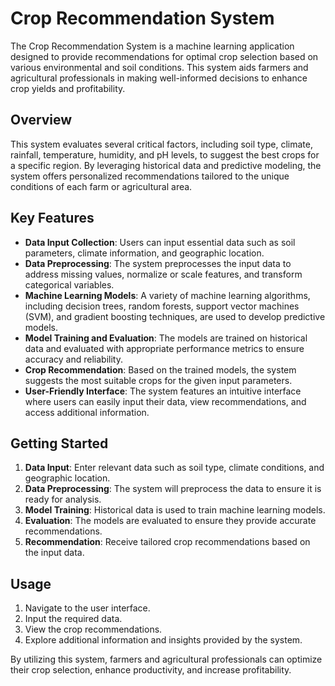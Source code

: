 # Crop Recommendation System

The Crop Recommendation System is a machine learning application designed to provide recommendations for optimal crop selection based on various environmental and soil conditions. This system aids farmers and agricultural professionals in making well-informed decisions to enhance crop yields and profitability.

## Overview

This system evaluates several critical factors, including soil type, climate, rainfall, temperature, humidity, and pH levels, to suggest the best crops for a specific region. By leveraging historical data and predictive modeling, the system offers personalized recommendations tailored to the unique conditions of each farm or agricultural area.

## Key Features

- **Data Input Collection**: Users can input essential data such as soil parameters, climate information, and geographic location.
- **Data Preprocessing**: The system preprocesses the input data to address missing values, normalize or scale features, and transform categorical variables.
- **Machine Learning Models**: A variety of machine learning algorithms, including decision trees, random forests, support vector machines (SVM), and gradient boosting techniques, are used to develop predictive models.
- **Model Training and Evaluation**: The models are trained on historical data and evaluated with appropriate performance metrics to ensure accuracy and reliability.
- **Crop Recommendation**: Based on the trained models, the system suggests the most suitable crops for the given input parameters.
- **User-Friendly Interface**: The system features an intuitive interface where users can easily input their data, view recommendations, and access additional information.

## Getting Started

1. **Data Input**: Enter relevant data such as soil type, climate conditions, and geographic location.
2. **Data Preprocessing**: The system will preprocess the data to ensure it is ready for analysis.
3. **Model Training**: Historical data is used to train machine learning models.
4. **Evaluation**: The models are evaluated to ensure they provide accurate recommendations.
5. **Recommendation**: Receive tailored crop recommendations based on the input data.

## Usage

1. Navigate to the user interface.
2. Input the required data.
3. View the crop recommendations.
4. Explore additional information and insights provided by the system.

By utilizing this system, farmers and agricultural professionals can optimize their crop selection, enhance productivity, and increase profitability.
